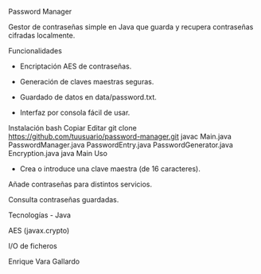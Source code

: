 Password Manager

Gestor de contraseñas simple en Java que guarda y recupera contraseñas cifradas localmente.

Funcionalidades

   - Encriptación AES de contraseñas.

   - Generación de claves maestras seguras.

   - Guardado de datos en data/password.txt.

   - Interfaz por consola fácil de usar.

Instalación
   bash
   Copiar
   Editar
   git clone https://github.com/tuusuario/password-manager.git
   javac Main.java PasswordManager.java PasswordEntry.java PasswordGenerator.java Encryption.java
   java Main
Uso
   - Crea o introduce una clave maestra (de 16 caracteres).

Añade contraseñas para distintos servicios.

Consulta contraseñas guardadas.

Tecnologías
    - Java

AES (javax.crypto)

I/O de ficheros
 

Enrique Vara Gallardo
